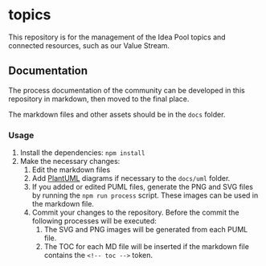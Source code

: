 # topics

This repository is for the management of the Idea Pool topics and connected resources, such as our Value Stream.

## Documentation

The process documentation of the community can be developed in this repository in markdown, then moved to the final place.

The markdown files and other assets should be in the `docs` folder.

### Usage

1. Install the dependencies: `npm install`
2. Make the necessary changes:
   1. Edit the markdown files
   2. Add [PlantUML](https://plantuml.com/) diagrams if necessary to the `docs/uml` folder.
   3. If you added or edited PUML files, generate the PNG and SVG files by running the `npm run process` script. These images can be used in the markdown file.
   4. Commit your changes to the repository. Before the commit the following processes will be executed:
      1. The SVG and PNG images will be generated from each PUML file.
      2. The TOC for each MD file will be inserted if the markdown file contains the `<!-- toc -->` token.